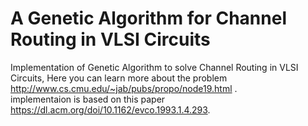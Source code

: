 # A Genetic Algorithm for Channel Routing in VLSI Circuits

Implementation of Genetic Algorithm to solve Channel Routing in VLSI Circuits,
Here you can learn more about the problem http://www.cs.cmu.edu/~jab/pubs/propo/node19.html .\
implementaion is based on this paper https://dl.acm.org/doi/10.1162/evco.1993.1.4.293.